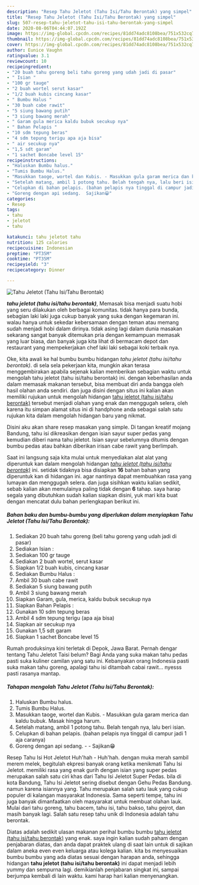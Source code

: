 ```yaml
---
description: "Resep Tahu Jeletot (Tahu Isi/Tahu Berontak) yang simpel"
title: "Resep Tahu Jeletot (Tahu Isi/Tahu Berontak) yang simpel"
slug: 507-resep-tahu-jeletot-tahu-isi-tahu-berontak-yang-simpel
date: 2020-08-06T04:44:07.192Z
image: https://img-global.cpcdn.com/recipes/81dd74adc8108bea/751x532cq70/tahu-jeletot-tahu-isitahu-berontak-foto-resep-utama.jpg
thumbnail: https://img-global.cpcdn.com/recipes/81dd74adc8108bea/751x532cq70/tahu-jeletot-tahu-isitahu-berontak-foto-resep-utama.jpg
cover: https://img-global.cpcdn.com/recipes/81dd74adc8108bea/751x532cq70/tahu-jeletot-tahu-isitahu-berontak-foto-resep-utama.jpg
author: Eunice Vaughn
ratingvalue: 3.1
reviewcount: 10
recipeingredient:
- "20 buah tahu goreng beli tahu goreng yang udah jadi di pasar"
- " Isian "
- "100 gr tauge"
- "2 buah wortel serut kasar"
- "1/2 buah kubis cincang kasar"
- " Bumbu Halus "
- "30 buah cabe rawit"
- "5 siung bawang putih"
- "3 siung bawang merah"
- " Garam gula merica kaldu bubuk secukup nya"
- " Bahan Pelapis "
- "10 sdm tepung beras"
- "4 sdm tepung terigu apa aja bisa"
- " air secukup nya"
- "1,5 sdt garam"
- "1 sachet Boncabe level 15"
recipeinstructions:
- "Haluskan Bumbu halus."
- "Tumis Bumbu Halus."
- "Masukkan taoge, wortel dan Kubis. - Masukkan gula garam merica dan kaldu bubuk. Masak hingga harum."
- "Setelah matang, ambil 1 potong tahu. Belah tengah nya, lalu beri isian."
- "Celupkan di bahan pelapis. (bahan pelapis nya tinggal di campur jadi 1 aja caranya)"
- "Goreng dengan api sedang.  Sajikan😁"
categories:
- Resep
tags:
- tahu
- jeletot
- tahu

katakunci: tahu jeletot tahu 
nutrition: 125 calories
recipecuisine: Indonesian
preptime: "PT35M"
cooktime: "PT35M"
recipeyield: "3"
recipecategory: Dinner

---
```



![Tahu Jeletot (Tahu Isi/Tahu Berontak)](https://img-global.cpcdn.com/recipes/81dd74adc8108bea/751x532cq70/tahu-jeletot-tahu-isitahu-berontak-foto-resep-utama.jpg)

<b><i>tahu jeletot (tahu isi/tahu berontak)</i></b>, Memasak bisa menjadi suatu hobi yang seru dilakukan oleh berbagai komunitas. tidak hanya para bunda, sebagian laki laki juga cukup banyak yang suka dengan kegemaran ini. walau hanya untuk sekedar kebersamaan dengan teman atau memang sudah menjadi hobi dalam dirinya. tidak asing lagi dalam dunia masakan sekarang sangat banyak ditemukan pria dengan kemampuan memasak yang luar biasa, dan banyak juga kita lihat di bermacam depot dan restaurant yang mempekerjakan chef laki laki sebagai koki terbaik nya.

Oke, kita awali ke hal bumbu bumbu hidangan <i>tahu jeletot (tahu isi/tahu berontak)</i>. di sela sela pekerjaan kita, mungkin akan terasa menggembirakan apabila sejenak kalian memberikan sebagian waktu untuk mengolah tahu jeletot (tahu isi/tahu berontak) ini. dengan keberhasilan anda dalam memasak makanan tersebut, bisa membuat diri anda bangga oleh hasil olahan anda sendiri. dan juga disini dengan situs ini kalian akan memiliki rujukan untuk mengolah hidangan <u>tahu jeletot (tahu isi/tahu berontak)</u> tersebut menjadi olahan yang enak dan menggugah selera, oleh karena itu simpan alamat situs ini di handphone anda sebagai salah satu rujukan kita dalam mengolah hidangan baru yang nikmat.

Disini aku akan share resep masakan yang simple. Di tangan kreatif mojang Bandung, tahu isi dikreasikan dengan isian sayur super pedas yang kemudian diberi nama tahu jeletot. Isian sayur sebelumnya ditumis dengan bumbu pedas atau bahkan diberikan irisan cabe rawit yang berlimpah.


Saat ini langsung saja kita mulai untuk menyediakan alat alat yang diperuntuk kan dalam mengolah hidangan <u><i>tahu jeletot (tahu isi/tahu berontak)</i></u> ini. setidak tidaknya bisa disiapkan <b>16</b> bahan bahan yang diperuntuk kan di hidangan ini. agar nantinya dapat membuahkan rasa yang lumayan dan menggugah selera. dan juga sisihkan waktu kalian sedikit, sebab kalian akan memulainya paling tidak dengan <b>6</b> tahap. saya harap segala yang dibutuhkan sudah kalian siapkan disini, yuk mari kita buat dengan mencatat dulu bahan perlengkapan berikut ini.

<!--inarticleads1-->

##### Bahan baku dan bumbu-bumbu yang diperlukan dalam menyiapkan Tahu Jeletot (Tahu Isi/Tahu Berontak):

1. Sediakan 20 buah tahu goreng (beli tahu goreng yang udah jadi di pasar)
1. Sediakan  Isian :
1. Sediakan 100 gr tauge
1. Sediakan 2 buah wortel, serut kasar
1. Siapkan 1/2 buah kubis, cincang kasar
1. Sediakan  Bumbu Halus :
1. Ambil 30 buah cabe rawit
1. Sediakan 5 siung bawang putih
1. Ambil 3 siung bawang merah
1. Siapkan  Garam, gula, merica, kaldu bubuk secukup nya
1. Siapkan  Bahan Pelapis :
1. Gunakan 10 sdm tepung beras
1. Ambil 4 sdm tepung terigu (apa aja bisa)
1. Siapkan  air secukup nya
1. Gunakan 1,5 sdt garam
1. Siapkan 1 sachet Boncabe level 15


Rumah produksinya kini terletak di Depok, Jawa Barat. Pernah dengar tentang Tahu Jeletot Taisi belum? Bagi Anda yang suka makan tahu pedas pasti suka kuliner camilan yang satu ini. Kebanyakan orang Indonesia pasti suka makan tahu goreng, apalagi tahu isi ditambah cabai rawit… nyesss pasti rasanya mantap. 

<!--inarticleads2-->

##### Tahapan mengolah Tahu Jeletot (Tahu Isi/Tahu Berontak):

1. Haluskan Bumbu halus.
1. Tumis Bumbu Halus.
1. Masukkan taoge, wortel dan Kubis. - Masukkan gula garam merica dan kaldu bubuk. Masak hingga harum.
1. Setelah matang, ambil 1 potong tahu. Belah tengah nya, lalu beri isian.
1. Celupkan di bahan pelapis. (bahan pelapis nya tinggal di campur jadi 1 aja caranya)
1. Goreng dengan api sedang. -  - Sajikan😁


Resep Tahu Isi Hot Jeletot Huh&#39;hah - Huh&#39;hah. dengan muka merah sambil merem melek, begitulah ekpresi banyak orang ketika menikmati Tahu Isi Jeletot. memiliki rasa yang enak gurih dengan isian yang super pedas merupakan salah satu ciri khas dari Tahu Isi Jeletot Super Pedas. bila di kota Bandung, Tahu Isi Jeletot sering disebut dengan Gehu Pedas Bandung. namun karena isiannya yang. Tahu merupakan salah satu lauk yang cukup populer di kalangan masyarakat Indonesia. Sama seperti tempe, tahu ini juga banyak dimanfaatkan oleh masyarakat untuk membuat olahan lauk. Mulai dari tahu goreng, tahu bacem, tahu isi, tahu bakso, tahu gejrot, dan masih banyak lagi. Salah satu resep tahu unik di Indonesia adalah tahu berontak. 

Diatas adalah sedikit ulasan makanan perihal bumbu bumbu <u>tahu jeletot (tahu isi/tahu berontak)</u> yang enak. saya ingin kalian sudah paham dengan penjabaran diatas, dan anda dapat praktek ulang di saat lain untuk di sajikan dalam aneka even even keluarga atau kolega kalian. kita bs menyesuaikan bumbu bumbu yang ada diatas sesuai dengan harapan anda, sehingga hidangan <b>tahu jeletot (tahu isi/tahu berontak)</b> ini dapat menjadi lebih yummy dan sempurna lagi. demikianlah penjabaran singkat ini, sampai berjumpa kembali di lain waktu. kami harap hari kalian menyenangkan.
